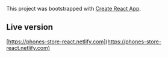 This project was bootstrapped with [Create React App](https://github.com/facebook/create-react-app).

## Live version

[https://phones-store-react.netlify.com](https://phones-store-react.netlify.com)
